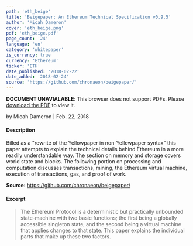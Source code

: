 ```yaml
---
path: 'eth_beige'
title: 'Beigepaper: An Ethereum Technical Specification v0.9.5'
author: 'Micah Dameron'
cover: 'eth_beige.png'
pdf: 'eth_beige.pdf'
page_count: '24'
language: 'en'
category: 'whitepaper'
is_currency: true
currency: 'Ethereum'
ticker: 'ETH'
date_published: '2018-02-22'
date_added: '2018-02-24'
source: 'https://github.com/chronaeon/beigepaper/'
---
```


<object class="pdf_embed" data="/assets/pdf/eth_beige.pdf" type="application/pdf" width="100%" height="100%">
   <p><b>DOCUMENT UNAVIALABLE</b>: This browser does not support PDFs. Please <a href="/assets/pdf/eth_beige.pdf">download the PDF</a> to view it.</p>
</object>

by Micah Dameron | Feb. 22, 2018

#### Description
Billed as a "rewrite of the Yellowpaper in non-Yellowpaper syntax" this paper attempts to explain the technical details behind Ethereum in a more readily understandable way. The section on memory and storage covers world state and blocks. The following portion on processing and computation discusses transactions, mining, the Ethereum virtual machine, execution of transactions, gas, and proof of work.

**Source:** https://github.com/chronaeon/beigepaper/

#### Excerpt
> The Ethereum Protocol is a deterministic but practically unbounded state-machine with two basic functions; the first being a globally accessible singleton state, and the second being a virtual machine that applies changes to that state. This paper explains the individual parts that make up these two factors.
